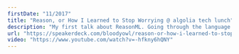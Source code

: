 ```yaml
---
firstDate: "11/2017"
title: "Reason, or How I Learned to Stop Worrying @ algolia tech lunch"
description: "My first talk about ReasonML. Going through the language and the tooling, in English this time"
url: "https://speakerdeck.com/bloodyowl/reason-or-how-i-learned-to-stop-worrying-and-learnt-a-new-and-safer-language"
video: "https://www.youtube.com/watch?v=-hfkny6hQNY"
---
```


